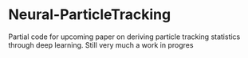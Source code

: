 # Neural-ParticleTracking
 Partial code for upcoming paper on deriving particle tracking statistics through deep learning. Still very much a work in progres
